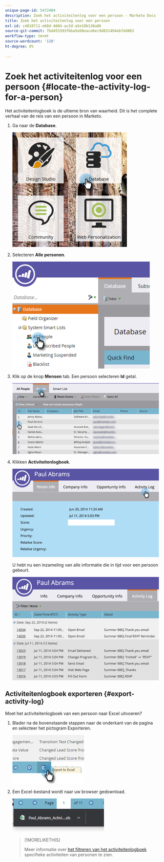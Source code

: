 ```yaml
---
unique-page-id: 5472404
description: Zoek het activiteitenlog voor een persoon - Marketo Docs - Productdocumentatie
title: Zoek het activiteitenlog voor een persoon
exl-id: c4018711-e68d-4684-ac3d-a5e10b138a86
source-git-commit: 7bd453393fbba5e60eace6ec9d831494ebfdd883
workflow-type: tm+mt
source-wordcount: '128'
ht-degree: 0%

---
```


# Zoek het activiteitenlog voor een persoon {#locate-the-activity-log-for-a-person}

Het activiteitenlogboek is de ultieme bron van waarheid. Dit is het complete verhaal van de reis van een persoon in Marketo.

1. Ga naar de **Database**.

   ![](assets/locate-the-activity-log-for-a-person-1.png)

1. Selecteren **Alle personen**.

   ![](assets/locate-the-activity-log-for-a-person-2.png)

1. Klik op de knop **Mensen** tab. Een persoon selecteren **Id** getal.

   ![](assets/locate-the-activity-log-for-a-person-3.png)

1. Klikken **Activiteitenlogboek**.

   ![](assets/locate-the-activity-log-for-a-person-4.png)

   U hebt nu een inzameling van alle informatie die in tijd voor een persoon gebeurt.

   ![](assets/locate-the-activity-log-for-a-person-5.png)

## Activiteitenlogboek exporteren {#export-activity-log}

Moet het activiteitenlogboek van een persoon naar Excel uitvoeren?

1. Blader na de bovenstaande stappen naar de onderkant van de pagina en selecteer het pictogram Exporteren.

   ![](assets/locate-the-activity-log-for-a-person-6.png)

1. Een Excel-bestand wordt naar uw browser gedownload.

   ![](assets/locate-the-activity-log-for-a-person-7.png)

   >[!MORELIKETHIS]
   >
   >Meer informatie over [het filtreren van het activiteitenlogboek](/help/marketo/product-docs/core-marketo-concepts/smart-lists-and-static-lists/managing-people-in-smart-lists/filter-activity-types-in-the-activity-log-of-a-person.md) specifieke activiteiten van personen te zien.
